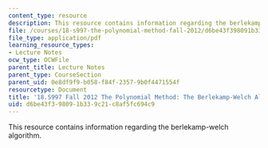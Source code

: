 ```yaml
---
content_type: resource
description: This resource contains information regarding the berlekamp-welch algorithm.
file: /courses/18-s997-the-polynomial-method-fall-2012/d6be43f398091b339c21c8af5fc694c9_MIT18_S997F12_lec2.pdf
file_type: application/pdf
learning_resource_types:
- Lecture Notes
ocw_type: OCWFile
parent_title: Lecture Notes
parent_type: CourseSection
parent_uid: 0e8df9f9-b058-f84f-2357-9b0f4471554f
resourcetype: Document
title: '18.S997 Fall 2012 The Polynomial Method: The Berlekamp-Welch Algorithm'
uid: d6be43f3-9809-1b33-9c21-c8af5fc694c9
---
```

This resource contains information regarding the berlekamp-welch algorithm.

